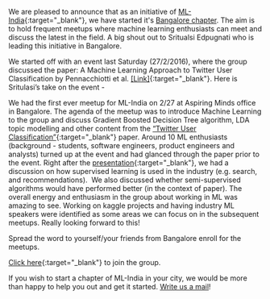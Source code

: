 We are pleased to announce that as an initiative ​of [ML-India](http://ml-india.org/){:target="_blank"}, we have started it's [Bangalore chapter](http://www.meetup.com/Machine-Learning-India-Bangalore/). The aim is to hold frequent meetups where machine learning enthusiasts can meet and discuss the latest in the field. A big shout out to Sritualsi Edpugnati who is leading this initiative in Bangalore.

We started off with an event last Saturday (27/2/2016), where the group discussed the paper: A Machine Learning Approach to Twitter User Classification by Pennacchiotti et al. [[Link]](http://www.aaai.org/ocs/index.php/ICWSM/ICWSM11/paper/view/2886/3262){:target="_blank"}. Here is Sritulasi’s take on the event -

We had the first ever meetup for ML-India on 2/27 at Aspiring Minds office in Bangalore. The agenda of the meetup was to introduce Machine Learning to the group and discuss Gradient Boosted Decision Tree algorithm, LDA topic modelling and other content from the [“Twitter User Classification”](http://www.aaai.org/ocs/index.php/ICWSM/ICWSM11/paper/view/2886/3262){:target="_blank"} paper. Around 10 ML enthusiasts (background - students, software engineers, product engineers and analysts) turned up at the event and had glanced through the paper prior to the event. Right after the [presentation](http://www.slideshare.net/secret/3shls8NEokJiSj){:target="_blank"}, we had a discussion on how supervised learning is used in the industry (e.g. search, and recommendations).  We also discussed whether semi-supervised algorithms would have performed better (in the context of paper). The overall energy and enthusiasm in the group about working in ML was amazing to see. Working on kaggle projects and having industry ML speakers were identified as some areas we can focus on in the subsequent meetups. Really looking forward to this!

Spread the word to yourself/your friends from Bangalore enroll for the meetups.

[Click here](http://www.meetup.com/Machine-Learning-India-Bangalore/){:target="_blank"} to join the group.

If you wish to start a chapter of ML-India in your city, we would be more than happy to help you out and get it started. <a href="mailto:varun@aspiringminds.com" target="_top">Write us a mail</a>!
